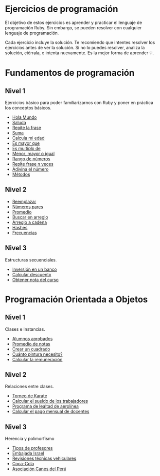# Ejercicios de programación

El objetivo de estos ejercicios es aprender y practicar el lenguaje de programación Ruby. Sin embargo, se pueden resolver con cualquier lenguaje de programación.

Cada ejercicio incluye la solución. Te recomiendo que intentes resolver los ejercicios antes de ver la solución. Si no lo puedes resolver, analiza la solución, ciérrala, e intenta nuevamente. Es la mejor forma de aprender 💡.

# Fundamentos de programación

## Nivel 1

Ejercicios básico para poder familiarizarnos con Ruby y poner en práctica los conceptos básicos.

* [Hola Mundo](nivel-1/hola-mundo.md)
* [Saluda](nivel-1/saluda.md)
* [Repite la frase](nivel-1/repite-frase.md)
* [Suma](nivel-1/suma.md)
* [Calcula mi edad](nivel-1/mi-edad.md)
* [Es mayor que](nivel-1/es-mayor-que.md)
* [Es multiplo de](nivel-1/es-multiplo-de.md)
* [Menor, mayor o igual](nivel-1/menor-mayor-igual.md)
* [Rango de números](nivel-1/rango-numeros.md)
* [Repite frase n veces](nivel-1/repite-frase-n-veces.md)
* [Adivina el número](nivel-1/edivina-numero.md)
* [Métodos](nivel-1/metodos.md)

## Nivel 2

* [Reemplazar](nivel-2/reemplazar.md)
* [Números pares](nivel-2/numeros-pares.md)
* [Promedio](nivel-2/promedio.md)
* [Buscar en arreglo](nivel-2/buscar-en-arreglo.md)
* [Arreglo a cadena](nivel-2/arreglo-a-cadena.md)
* [Hashes](nivel-2/hashes.md)
* [Frecuencias](nivel-2/frecuencias.md)

## Nivel 3

Estructuras secuenciales.

* [Inversión en un banco](fundamentos/nivel-3/inversion-banco.md)
* [Calcular descuento](fundamentos/nivel-3/calcular-descuento.md)
* [Obtener nota del curso](fundamentos/nivel-3/nota-curso.md)


# Programación Orientada a Objetos

## Nivel 1

Clases e Instancias.

* [Alumnos aprobados](nivel-3/alumnos-aprobados.md)
* [Promedio de notas](nivel-3/promedio-notas.md)
* [Crear un cuadrado](nivel-3/cuadrado.md)
* [Cuánto pintura necesito? ](nivel-3/pintura.md)
* [Calcular la remuneración ](nivel-3/remuneracion.md)

## Nivel 2

Relaciones entre clases.

* [Torneo de Karate](nivel-4/torneo-karate.md)
* [Calcular el sueldo de los trabajadores](nivel-4/sueldo-trabajadores.md)
* [Programa de lealtad de aerolínea](nivel-4/aerolinea.md)
* [Calcular el pago mensual de docentes](nivel-4/pago-docentes.md)


## Nivel 3

Herencia y polimorfismo

* [Tipos de profesores](nivel-5/tipos-profesores.md)
* [Embajada Israel](nivel-5/embajada-israel.md)
* [Revisiones técnicas vehiculares](nivel-5/revisiones-tecnicas.md)
* [Coca-Cola](nivel-5/coca-cola.md)
* [Asociación Canes del Perú](nivel-5/asociacion-canes.md)
